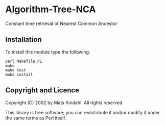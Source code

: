 # Algorithm-Tree-NCA

Constant time retrieval of Nearest Common Ancestor

## Installation

To install this module type the following:

    perl Makefile.PL
    make
    make test
    make install

## Copyright and Licence

Copyright (C) 2002 by Mats Kindahl. All rights reserved.

This library is free software; you can redistribute it and/or modify
it under the same terms as Perl itself. 
